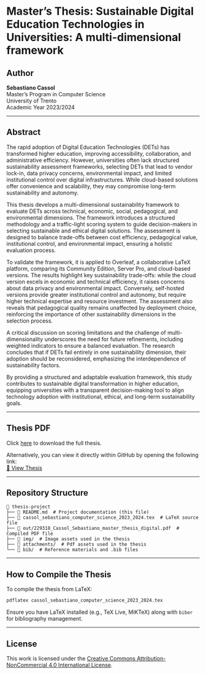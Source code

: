 # Master’s Thesis: **Sustainable Digital Education Technologies in Universities: A multi-dimensional framework**

## Author
**Sebastiano Cassol**  
Master’s Program in Computer Science  
University of Trento  
Academic Year 2023/2024

---

## Abstract
The rapid adoption of Digital Education Technologies (DETs) has transformed higher education, improving accessibility, collaboration, and administrative efficiency. However, universities often lack structured sustainability assessment frameworks, selecting DETs that lead to vendor lock-in, data privacy concerns, environmental impact, and limited institutional control over digital infrastructures. While cloud-based solutions offer convenience and scalability, they may compromise long-term sustainability and autonomy.

This thesis develops a multi-dimensional sustainability framework to evaluate DETs across technical, economic, social, pedagogical, and environmental dimensions. The framework introduces a structured methodology and a traffic-light scoring system to guide decision-makers in selecting sustainable and ethical digital solutions. The assessment is designed to balance trade-offs between cost efficiency, pedagogical value, institutional control, and environmental impact, ensuring a holistic evaluation process.

To validate the framework, it is applied to Overleaf, a collaborative LaTeX platform, comparing its Community Edition, Server Pro, and cloud-based versions. The results highlight key sustainability trade-offs: while the cloud version excels in economic and technical efficiency, it raises concerns about data privacy and environmental impact. Conversely, self-hosted versions provide greater institutional control and autonomy, but require higher technical expertise and resource investment. The assessment also reveals that pedagogical quality remains unaffected by deployment choice, reinforcing the importance of other sustainability dimensions in the selection process.

A critical discussion on scoring limitations and the challenge of multi-dimensionality underscores the need for future refinements, including weighted indicators to ensure a balanced evaluation. The research concludes that if DETs fail entirely in one sustainability dimension, their adoption should be reconsidered, emphasizing the interdependence of sustainability factors.

By providing a structured and adaptable evaluation framework, this study contributes to sustainable digital transformation in higher education, equipping universities with a transparent decision-making tool to align technology adoption with institutional, ethical, and long-term sustainability goals.

---

## Thesis PDF
Click [here](./out/229318_Cassol_Sebastiano_master_thesis_digital.pdf) to download the full thesis.

Alternatively, you can view it directly within GitHub by opening the following link:  
[📄 View Thesis](./out/229318_Cassol_Sebastiano_master_thesis_digital.pdf)

---

## Repository Structure
```
📂 thesis-project
├── 📄 README.md  # Project documentation (this file)
├── 📜 cassol_sebastiano_computer_science_2023_2024.tex  # LaTeX source file
├── 📄 out/229318_Cassol_Sebastiano_master_thesis_digital.pdf  # Compiled PDF file
├── 📂 img/  # Image assets used in the thesis
├── 📂 attachments/  # Pdf assets used in the thesis
└── 📂 bib/  # Reference materials and .bib files
```

---

## How to Compile the Thesis
To compile the thesis from LaTeX:
```bash
pdflatex cassol_sebastiano_computer_science_2023_2024.tex
```
Ensure you have LaTeX installed (e.g., TeX Live, MiKTeX) along with `biber` for bibliography management.

---

## License
This work is licensed under the [Creative Commons Attribution-NonCommercial 4.0 International License](https://creativecommons.org/licenses/by-nc/4.0/).
